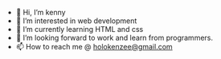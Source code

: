 - 👋 Hi, I’m kenny
- 👀 I’m interested in web development 
- 🌱 I’m currently learning HTML and css
- 💞️ I’m looking forward to work and learn from programmers.
- 📫 How to reach me @ holokenzee@gmail.com

<!---
kenzhy9/kenzhy9 is a ✨ special ✨ repository because its `README.md` (this file) appears on your GitHub profile.
You can click the Preview link to take a look at your changes.
--->
